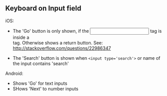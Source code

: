 ## Keyboard on Input field
iOS:
- The 'Go' button is only shown, if the <input> tag is inside a <form> tag. Otherwise shows a return button. See: http://stackoverflow.com/questions/22986347
- The 'Search' button is shown when `<input type='search'>` or name of the input contains 'search'

Android: 
- Shows 'Go' for text inputs
- SHows 'Next' to number inputs
